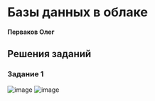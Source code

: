 # Базы данных в облаке

**Перваков Олег**

## Решения заданий 

### Задание 1
![image](https://github.com/user-attachments/assets/58a3bdb3-7b74-4ee5-a083-ab9f13a00181)
![image](https://github.com/user-attachments/assets/96a2aaa5-f15b-4028-90b3-48629b60eb5c)
